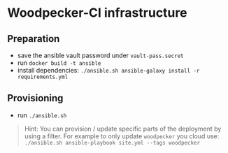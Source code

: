 # Woodpecker-CI infrastructure

## Preparation

- save the ansible vault password under `vault-pass.secret`
- run `docker build -t ansible`
- install dependencies: `./ansible.sh ansible-galaxy install -r requirements.yml`

## Provisioning

- run `./ansible.sh`

> Hint: You can provision / update specific parts of the deployment by using a filter. For example to only update `woodpecker` you cloud use: `./ansible.sh ansible-playbook site.yml --tags woodpecker`